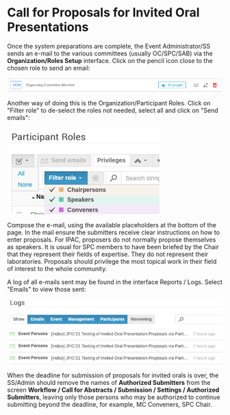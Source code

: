 # Call for Proposals for Invited Oral Presentations

Once the system preparations are complete, the Event Administrator/SS sends an e-mail to the various committees (usually OC/SPC/SAB) via the **Organization/Roles Setup** interface. 
Click on the pencil icon close to the chosen role to send an email:

![](img/roles01.png)

Another way of doing this is the Organization/Participant Roles. Click on "Filter
role" to de-select the roles not needed, select all and click on "Send emails":

![](img/roles02.png)

Compose the e-mail, using the available placeholders at the bottom of the page. In the mail ensure the submitters receive clear instructions on how to enter proposals. For IPAC, proposers do not normally propose themselves as speakers. It is usual for SPC members to have been briefed by the Chair that they represent their fields of expertise. They do not represent their laboratories. Proposals should privilege the most topical work in their field of interest to the whole community.

A log of all e-mails sent may be found in the interface Reports / Logs. Select "Emails" to view those sent:

![](img/email_logs.png)

When the deadline for submission of proposals for invited orals is over, the SS/Admin should remove the names of **Authorized Submitters** from the screen **Workflow / Call for Abstracts / Submission / Settings / Authorized Submitters**, leaving only those persons who may be authorized to continue submitting beyond the deadline, for example, MC Conveners, SPC Chair.
